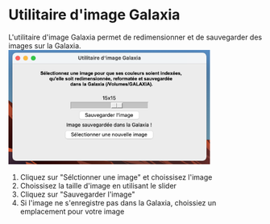 # Utilitaire d'image Galaxia
L'utilitaire d'image Galaxia permet de redimensionner et de sauvegarder des images sur la Galaxia.
<img src="screenshot.png" width="400"></img>
1. Cliquez sur "Sélctionner une image" et choissisez l'image 
2. Choissisez la taille d'image en utilisant le slider
3. Cliquez sur "Sauvegarder l'image"
4. Si l'image ne s'enregistre pas dans la Galaxia, choissiez un emplacement pour votre image